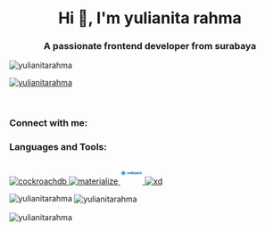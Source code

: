 <h1 align="center">Hi 👋, I'm yulianita rahma</h1>
<h3 align="center">A passionate frontend developer from surabaya</h3>

<p align="left"> <img src="https://komarev.com/ghpvc/?username=yulianitarahma&label=Profile%20views&color=0e75b6&style=flat" alt="yulianitarahma" /> </p>

<p align="left"> <a href="https://github.com/ryo-ma/github-profile-trophy"><img src="https://github-profile-trophy.vercel.app/?username=yulianitarahma" alt="yulianitarahma" /></a> </p>

<p align="left"> <a href="https://twitter.com/" target="blank"><img src="https://img.shields.io/twitter/follow/?logo=twitter&style=for-the-badge" alt="" /></a> </p>

<h3 align="left">Connect with me:</h3>
<p align="left">
</p>

<h3 align="left">Languages and Tools:</h3>
<p align="left"> <a href="https://www.cockroachlabs.com/product/cockroachdb/" target="_blank" rel="noreferrer"> <img src="https://cdn.worldvectorlogo.com/logos/cockroachdb.svg" alt="cockroachdb" width="40" height="40"/> </a> <a href="https://materializecss.com/" target="_blank" rel="noreferrer"> <img src="https://raw.githubusercontent.com/prplx/svg-logos/5585531d45d294869c4eaab4d7cf2e9c167710a9/svg/materialize.svg" alt="materialize" width="40" height="40"/> </a> <a href="https://webpack.js.org" target="_blank" rel="noreferrer"> <img src="https://raw.githubusercontent.com/devicons/devicon/d00d0969292a6569d45b06d3f350f463a0107b0d/icons/webpack/webpack-original-wordmark.svg" alt="webpack" width="40" height="40"/> </a> <a href="https://www.adobe.com/products/xd.html" target="_blank" rel="noreferrer"> <img src="https://cdn.worldvectorlogo.com/logos/adobe-xd.svg" alt="xd" width="40" height="40"/> </a> </p>

<p><img align="left" src="https://github-readme-stats.vercel.app/api/top-langs?username=yulianitarahma&show_icons=true&locale=en&layout=compact" alt="yulianitarahma" /></p>

<p>&nbsp;<img align="center" src="https://github-readme-stats.vercel.app/api?username=yulianitarahma&show_icons=true&locale=en" alt="yulianitarahma" /></p>

<p><img align="center" src="https://github-readme-streak-stats.herokuapp.com/?user=yulianitarahma&" alt="yulianitarahma" /></p>
